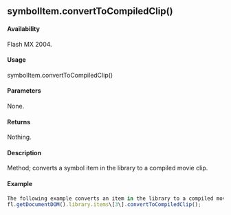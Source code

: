 ## symbolItem.convertToCompiledClip()

#### Availability

Flash MX 2004.

#### Usage

symbolItem.convertToCompiledClip()

#### Parameters

None.

#### Returns

Nothing.

#### Description

Method; converts a symbol item in the library to a compiled movie clip.

#### Example

```javascript
The following example converts an item in the library to a compiled movie clip:
fl.getDocumentDOM().library.items\[3\].convertToCompiledClip();

```